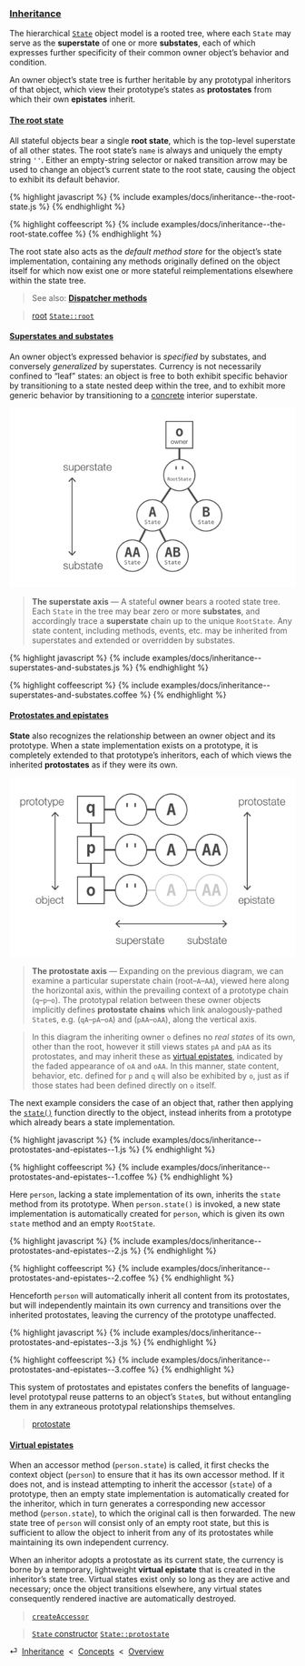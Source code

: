 ### [Inheritance](#concepts--inheritance)

The hierarchical [`State`](/api/#state) object model is a rooted tree, where each `State` may serve as the **superstate** of one or more **substates**, each of which expresses further specificity of their common owner object’s behavior and condition.

An owner object’s state tree is further heritable by any prototypal inheritors of that object, which view their prototype’s states as **protostates** from which their own **epistates** inherit.

<div class="local-toc"></div>

#### [The root state](#concepts--inheritance--the-root-state)

All stateful objects bear a single **root state**, which is the top-level superstate of all other states. The root state’s `name` is always and uniquely the empty string `''`. Either an empty-string selector or naked transition arrow may be used to change an object’s current state to the root state, causing the object to exhibit its default behavior.

{% highlight javascript %}
{% include examples/docs/inheritance--the-root-state.js %}
{% endhighlight %}

{% highlight coffeescript %}
{% include examples/docs/inheritance--the-root-state.coffee %}
{% endhighlight %}

The root state also acts as the *default method store* for the object’s state implementation, containing any methods originally defined on the object itself for which now exist one or more stateful reimplementations elsewhere within the state tree.

> See also: [**Dispatcher methods**](#concepts--methods--dispatchers)

> [root](/api/#state--methods--root)
> [`State::root`](/source/#state--prototype--root)

#### [Superstates and substates](#concepts--inheritance--superstates-and-substates)

An owner object’s expressed behavior is *specified* by substates, and conversely *generalized* by superstates. Currency is not necessarily confined to “leaf” states: an object is free to both exhibit specific behavior by transitioning to a state nested deep within the tree, and to exhibit more generic behavior by transitioning to a [concrete](#concepts--attributes--abstraction) interior superstate.

![Superstates and substates][diagram--model-1]

> **The superstate axis** — A stateful **owner** bears a rooted state tree. Each `State` in the tree may bear zero or more **substates**, and accordingly trace a **superstate** chain up to the unique `RootState`. Any state content, including methods, events, etc. may be inherited from superstates and extended or overridden by substates.

{% highlight javascript %}
{% include examples/docs/inheritance--superstates-and-substates.js %}
{% endhighlight %}

{% highlight coffeescript %}
{% include examples/docs/inheritance--superstates-and-substates.coffee %}
{% endhighlight %}

#### [Protostates and epistates](#concepts--inheritance--protostates-and-epistates)

**State** also recognizes the relationship between an owner object and its prototype. When a state implementation exists on a prototype, it is completely extended to that prototype’s inheritors, each of which views the inherited **protostates** as if they were its own.

![Protostates and epistates][diagram--model-2]

> **The protostate axis** — Expanding on the previous diagram, we can examine a particular superstate chain (root–`A`–`AA`), viewed here along the horizontal axis, within the prevailing context of a prototype chain (`q`–`p`–`o`). The prototypal relation between these owner objects implicitly defines **protostate chains** which link analogously-pathed `State`s, e.g. (`qA`–`pA`–`oA`) and (`pAA`–`oAA`), along the vertical axis.

> In this diagram the inheriting owner `o` defines no *real states* of its own, other than the root, however it still views states `pA` and `pAA` as its protostates, and may inherit these as [virtual epistates](#concepts--inheritance--virtual-epistates), indicated by the faded appearance of `oA` and `oAA`. In this manner, state content, behavior, etc. defined for `p` and `q` will also be exhibited by `o`, just as if those states had been defined directly on `o` itself.

The next example considers the case of an object that, rather then applying the [`state()`](#getting-started--the-state-function) function directly to the object, instead inherits from a prototype which already bears a state implementation.

{% highlight javascript %}
{% include examples/docs/inheritance--protostates-and-epistates--1.js %}
{% endhighlight %}

{% highlight coffeescript %}
{% include examples/docs/inheritance--protostates-and-epistates--1.coffee %}
{% endhighlight %}

Here `person`, lacking a state implementation of its own, inherits the `state` method from its prototype. When `person.state()` is invoked, a new state implementation is automatically created for `person`, which is given its own `state` method and an empty `RootState`.

{% highlight javascript %}
{% include examples/docs/inheritance--protostates-and-epistates--2.js %}
{% endhighlight %}

{% highlight coffeescript %}
{% include examples/docs/inheritance--protostates-and-epistates--2.coffee %}
{% endhighlight %}

Henceforth `person` will automatically inherit all content from its protostates, but will independently maintain its own currency and transitions over the inherited protostates, leaving the currency of the prototype unaffected.

{% highlight javascript %}
{% include examples/docs/inheritance--protostates-and-epistates--3.js %}
{% endhighlight %}

{% highlight coffeescript %}
{% include examples/docs/inheritance--protostates-and-epistates--3.coffee %}
{% endhighlight %}

This system of protostates and epistates confers the benefits of language-level prototypal reuse patterns to an object’s `State`s, but without entangling them in any extraneous prototypal relationships themselves.

> [protostate](/api/#state--methods--protostate)

#### [Virtual epistates](#concepts--inheritance--virtual-epistates)

When an accessor method (`person.state`) is called, it first checks the context object (`person`) to ensure that it has its own accessor method. If it does not, and is instead attempting to inherit the accessor (`state`) of a prototype, then an empty state implementation is automatically created for the inheritor, which in turn generates a corresponding new accessor method (`person.state`), to which the original call is then forwarded. The new state tree of `person` will consist only of an empty root state, but this is sufficient to allow the object to inherit from any of its protostates while maintaining its own independent currency.

When an inheritor adopts a protostate as its current state, the currency is borne by a temporary, lightweight **virtual epistate** that is created in the inheritor’s state tree. Virtual states exist only so long as they are active and necessary; once the object transitions elsewhere, any virtual states consequently rendered inactive are automatically destroyed.

> [`createAccessor`](/source/#state-controller--private--create-accessor)

> [`State` constructor](/source/#state--constructor)
> [`State::protostate`](/source/#state--prototype--protostate)

<div class="backcrumb">
⏎  <a class="section" href="#concepts--inheritance">Inheritance</a>  &lt;  <a href="#concepts">Concepts</a>  &lt;  <a href="#overview">Overview</a>
</div>




[diagram--model-1]: /img/model-1.png "Superstates and substates"
[diagram--model-2]: /img/model-2.png "Protostates and epistates"
